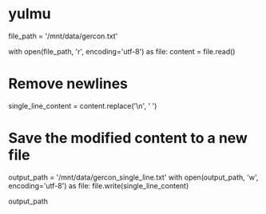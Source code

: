 # yulmu

file_path = '/mnt/data/gercon.txt'

with open(file_path, 'r', encoding='utf-8') as file:
    content = file.read()

# Remove newlines
single_line_content = content.replace('\n', ' ')

# Save the modified content to a new file
output_path = '/mnt/data/gercon_single_line.txt'
with open(output_path, 'w', encoding='utf-8') as file:
    file.write(single_line_content)

output_path
